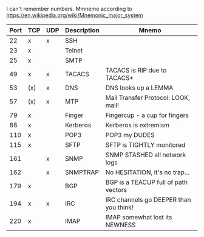 I can't remember numbers. Mmnemo according to https://en.wikipedia.org/wiki/Mnemonic_major_system

|Port|TCP|UDP|Description|Mnemo|
|---|---|---|---|---|
|22|x|x|SSH||
|23|x||Telnet||
|25|x||SMTP||
|49|x|x|TACACS|TACACS is RIP due to TACACS+|
|53|(x)|x|DNS|DNS looks up a LEMMA|
|57|(x)|x|MTP|Mail Transfer Protocol: LOOK, mail!|
|79|x||Finger|Fingercup - a cup for fingers|
|88|x||Kerberos|Kerberos is extremism|
|110|x||POP3|POP3 my DUDES|
|115|x||SFTP|SFTP is TIGHTLY monitored|
|161||x|SNMP|SNMP STASHED all network logs|
|162||x|SNMPTRAP|No HESITATION, it's no trap...|
|179|x||BGP|BGP is a TEACUP full of path vectors|
|194|x|x|IRC|IRC channels go DEEPER than you think!|
|220|x||IMAP|IMAP somewhat lost its NEWNESS|
